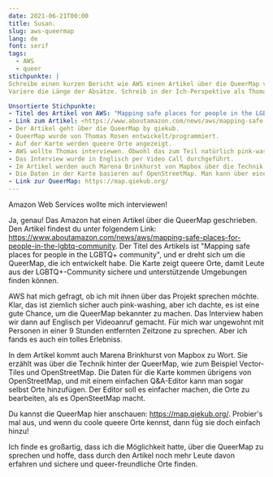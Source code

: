 ```yaml
---
date: 2021-06-21T00:00
title: Susan.
slug: aws-queermap
lang: de
font: serif
tags:
  - AWS
  - queer
stichpunkte: |
Schreibe einen kurzen Bericht wie AWS einen Artikel über die QueerMap von Thomas Rosen geschrieben hat. Alle Informationen bekommst du aus den Stichpunkten.
Variere die Länge der Absätze. Schreib in der Ich-Perspektive als Thomas Rosen.

Unsortierte Stichpunkte:
- Titel des Artikel von AWS: "Mapping safe places for people in the LGBTQ+ community"
- Link zum Artikel: <https://www.aboutamazon.com/news/aws/mapping-safe-places-for-people-in-the-lgbtq-community>
- Der Artikel geht über die QueerMap by qiekub.
- QueerMap wurde von Thomas Rosen entwickelt/programmiert.
- Auf der Karte werden queere Orte angezeigt.
- AWS wollte Thomas interviewen. Obwohl das zum Teil natürlich pink-washing ist, hat Thomas gerne angenommen.
- Das Interview wurde in Englisch per Video Call durchgeführt.
- Im Artikel werden auch Marena Brinkhurst von Mapbox über die Technik (Vector-Tiles, OpenStreetMap) hinter QueerMap interviewt.
- Die Daten in der Karte basieren auf OpenStreetMap. Man kann über einen einfachen Q&A-Editor auch eigene Orte hinzufügen.
- Link zur QueerMap: https://map.qiekub.org/
---
```


Amazon Web Services wollte mich interviewen!

Ja, genau! Das Amazon hat einen Artikel über die QueerMap geschrieben. Den Artikel findest du unter folgendem Link: https://www.aboutamazon.com/news/aws/mapping-safe-places-for-people-in-the-lgbtq-community. Der Titel des Artikels ist "Mapping safe places for people in the LGBTQ+ community", und er dreht sich um die QueerMap, die ich entwickelt habe. Die Karte zeigt queere Orte, damit Leute aus der LGBTQ+-Community sichere und unterstützende Umgebungen finden können.

AWS hat mich gefragt, ob ich mit ihnen über das Projekt sprechen möchte. Klar, das ist ziemlich sicher auch pink-washing, aber ich dachte, es ist eine gute Chance, um die QueerMap bekannter zu machen. Das Interview haben wir dann auf Englisch per Videoanruf gemacht.
Für mich war ungewohnt mit Personen in einer 9 Stunden entfernten Zeitzone zu sprechen. Aber ich fands es auch ein tolles Erlebniss.

In dem Artikel kommt auch Marena Brinkhurst von Mapbox zu Wort. Sie erzählt was über die Technik hinter der QueerMap, wie zum Beispiel Vector-Tiles und OpenStreetMap. Die Daten für die Karte kommen übrigens von OpenStreetMap, und mit einem einfachen Q&A-Editor kann man sogar selbst Orte hinzufügen.
Der Editor soll es einfacher machen, die Orte zu bearbeiten, als es OpenSteetMap macht.

Du kannst die QueerMap hier anschauen: https://map.qiekub.org/. Probier's mal aus, und wenn du coole queere Orte kennst, dann füg sie doch einfach hinzu!

Ich finde es großartig, dass ich die Möglichkeit hatte, über die QueerMap zu sprechen und hoffe, dass durch den Artikel noch mehr Leute davon erfahren und sichere und queer-freundliche Orte finden. 

